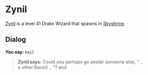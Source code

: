 # Zynil



[Zynil](/npc/114493) is a level 41 Drake Wizard that spawns in [Skyshrine](/zone/114).



## Dialog

**You say:** `hail`



>**Zynil says:** Could you perhaps go pester someone else, " .. e.other:Race() .. "?
end
